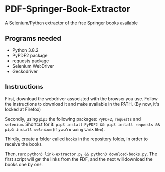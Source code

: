 # PDF-Springer-Book-Extractor
A Selenium/Python extractor of the free Springer books available

## Programs needed

* Python 3.8.2
* PyPDF2 package
* requests package
* Selenium WebDriver
* Geckodriver

## Instructions

First, download the webdriver associated with the browser you use. Follow the instructions to download it and make available in the PATH. (By now, it's locked at Firefox)

Secondly, using `pip3` the following packages: `PyPDF2`, `requests` and `selenium`. Shortcut for it: `pip3 install PyPDF2 && pip3 install requests && pip3 install selenium` (if you're using Unix like).

Thirdly, create a folder called `books` in the repository folder, in order to receive the books.

Then, run: `python3 link-extractor.py && python3 download-books.py`. The first script will get the links from the PDF, and the next will download the books one by one. 